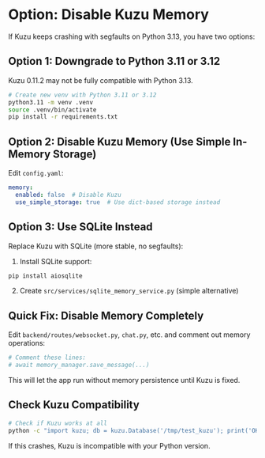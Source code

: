 # Option: Disable Kuzu Memory

If Kuzu keeps crashing with segfaults on Python 3.13, you have two options:

## Option 1: Downgrade to Python 3.11 or 3.12

Kuzu 0.11.2 may not be fully compatible with Python 3.13.

```bash
# Create new venv with Python 3.11 or 3.12
python3.11 -m venv .venv
source .venv/bin/activate
pip install -r requirements.txt
```

## Option 2: Disable Kuzu Memory (Use Simple In-Memory Storage)

Edit `config.yaml`:

```yaml
memory:
  enabled: false  # Disable Kuzu
  use_simple_storage: true  # Use dict-based storage instead
```

## Option 3: Use SQLite Instead

Replace Kuzu with SQLite (more stable, no segfaults):

1. Install SQLite support:
```bash
pip install aiosqlite
```

2. Create `src/services/sqlite_memory_service.py` (simple alternative)

## Quick Fix: Disable Memory Completely

Edit `backend/routes/websocket.py`, `chat.py`, etc. and comment out memory operations:

```python
# Comment these lines:
# await memory_manager.save_message(...)
```

This will let the app run without memory persistence until Kuzu is fixed.

## Check Kuzu Compatibility

```bash
# Check if Kuzu works at all
python -c "import kuzu; db = kuzu.Database('/tmp/test_kuzu'); print('OK')"
```

If this crashes, Kuzu is incompatible with your Python version.
